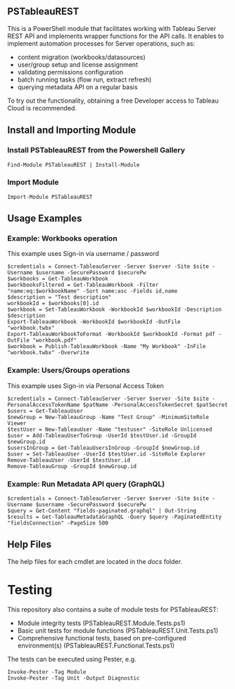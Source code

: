 ## PSTableauREST
This is a PowerShell module that facilitates working with Tableau Server REST API and implements wrapper functions for the API calls.
It enables to implement automation processes for Server operations, such as:
- content migration (workbooks/datasources)
- user/group setup and license assignment
- validating permissions configuration
- batch running tasks (flow run, extract refresh)
- querying metadata API on a regular basis

To try out the functionality, obtaining a free Developer access to Tableau Cloud is recommended.

## Install and Importing Module

### Install PSTableauREST from the Powershell Gallery

    Find-Module PSTableauREST | Install-Module

### Import Module

    Import-Module PSTableauREST

## Usage Examples

### Example: Workbooks operation
This example uses Sign-in via username / password

    $credentials = Connect-TableauServer -Server $server -Site $site -Username $username -SecurePassword $securePw
    $workbooks = Get-TableauWorkbook
    $workbooksFiltered = Get-TableauWorkbook -Filter "name:eq:$workbookName" -Sort name:asc -Fields id,name
    $description = "Test description"
    workbookId = $workbooks[0].id
    $workbook = Set-TableauWorkbook -WorkbookId $workbookId -Description $description
    Export-TableauWorkbook -WorkbookId $workbookId -OutFile "workbook.twbx"
    Export-TableauWorkbookToFormat -WorkbookId $workbookId -Format pdf -OutFile "workbook.pdf"
    $workbook = Publish-TableauWorkbook -Name "My Workbook" -InFile "workbook.twbx" -Overwrite

### Example: Users/Groups operations
This example uses Sign-in via Personal Access Token

    $credentials = Connect-TableauServer -Server $server -Site $site -PersonalAccessTokenName $patName -PersonalAccessTokenSecret $patSecret
    $users = Get-TableauUser
    $newGroup = New-TableauGroup -Name "Test Group" -MinimumSiteRole Viewer
    $testUser = New-TableauUser -Name "testuser" -SiteRole Unlicensed
    $user = Add-TableauUserToGroup -UserId $testUser.id -GroupId $newGroup.id
    $usersInGroup = Get-TableauUsersInGroup -GroupId $newGroup.id
    $user = Set-TableauUser -UserId $testUser.id -SiteRole Explorer
    Remove-TableauUser -UserId $testUser.id
    Remove-TableauGroup -GroupId $newGroup.id

### Example: Run Metadata API query (GraphQL)

    $credentials = Connect-TableauServer -Server $server -Site $site -Username $username -SecurePassword $securePw
    $query = Get-Content "fields-paginated.graphql" | Out-String
    $results = Get-TableauMetadataGraphQL -Query $query -PaginatedEntity "fieldsConnection" -PageSize 500

## Help Files
The help files for each cmdlet are located in the *docs* folder.

# Testing
This repository also contains a suite of module tests for PSTableauREST:
- Module integrity tests (PSTableauREST.Module.Tests.ps1)
- Basic unit tests for module functions (PSTableauREST.Unit.Tests.ps1)
- Comprehensive functional tests, based on pre-configured environment(s) (PSTableauREST.Functional.Tests.ps1)

The tests can be executed using Pester, e.g.

    Invoke-Pester -Tag Module
    Invoke-Pester -Tag Unit -Output Diagnostic
